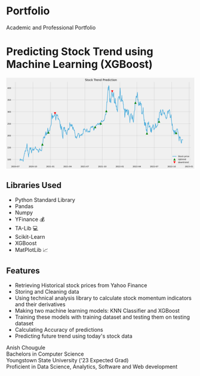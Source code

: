 # Portfolio
Academic and Professional Portfolio

# Predicting Stock Trend using Machine Learning (XGBoost)

![Prediction Sample Image](https://github.com/anish-chougule/portfolio/blob/main/stock_trend_prediction.png)

## Libraries Used

- Python Standard Library
- Pandas
- Numpy
- YFinance :moneybag:
- TA-Lib  :computer:
- Scikit-Learn
- XGBoost
- MatPlotLib  :chart_with_upwards_trend:

## Features

- Retrieving Historical stock prices from Yahoo Finance
- Storing and Cleaning data
- Using technical analysis library to calculate stock momentum indicators and their derivatives
- Making two machine learning models: KNN Classifier and XGBoost
- Training these models with training dataset and testing them on testing dataset
- Calculating Accuracy of predictions
- Predicting future trend using today's stock data

Anish Chougule  
Bachelors in Computer Science  
Youngstown State University ('23 Expected Grad)  
Proficient in Data Science, Analytics, Software and Web development  
